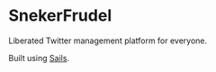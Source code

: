 # SnekerFrudel

Liberated Twitter management platform for everyone.

Built using [Sails](http://sailsjs.org).
